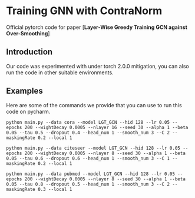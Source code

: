 # Training GNN with ContraNorm

Official pytorch code for paper [**Layer-Wise Greedy Training GCN against Over-Smoothing**]

## Introduction
Our code was experimented with under torch 2.0.0 mitigation, you can also run the code in other suitable environments.

## Examples
Here are some of the commands we provide that you can use to run this code on pycharm.

```Cora
python main.py --data cora --model LGT_GCN --hid 128 --lr 0.05 --epochs 200 --wightDecay 0.0005 --nlayer 16 --seed 30 --alpha 1 --beta 0.05 --tau 0.5 --dropout 0.4 --head_num 1 --smooth_num 3 --C 2 --maskingRate 0.2 --local 1
```

```Citeseer
python main.py --data citeseer --model LGT_GCN --hid 128 --lr 0.05 --epochs 200 --wightDecay 0.0005 --nlayer 8 --seed 30 --alpha 1 --beta 0.05 --tau 0.6 --dropout 0.6 --head_num 1 --smooth_num 3 --C 1 --maskingRate 0.2 --local 1
```

```Pubmed
python main.py --data pubmed --model LGT_GCN --hid 128 --lr 0.05 --epochs 200 --wightDecay 0.0005 --nlayer 8 --seed 30 --alpha 1 --beta 0.05 --tau 0.8 --dropout 0.5 --head_num 1 --smooth_num 3 --C 2 --maskingRate 0.3 --local 1
```

